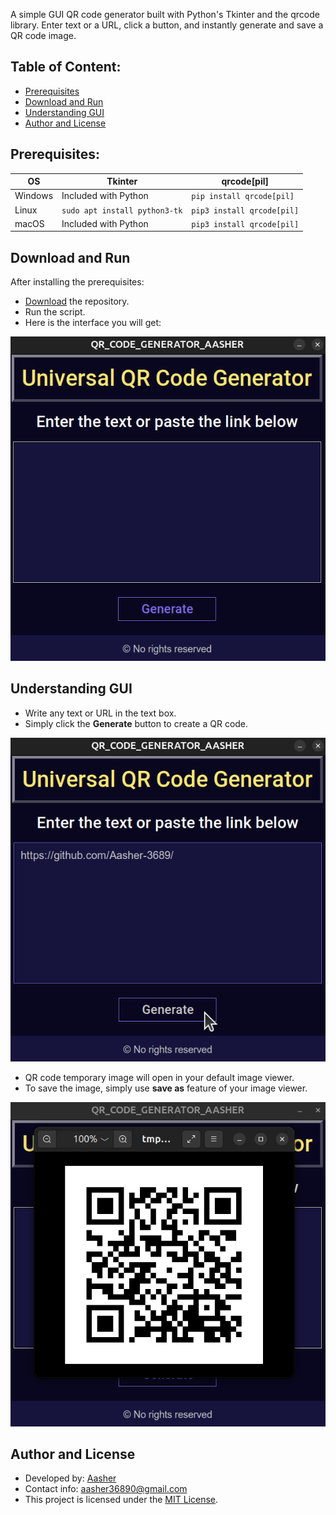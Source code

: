 A simple GUI QR code generator built with Python's Tkinter and the qrcode library. Enter text or a URL, click a button, and instantly generate and save a QR code image.
## Table of Content:
- [Prerequisites](#prerequisites)
- [Download and Run](#download-and-run)
- [Understanding GUI](#understanding-gui)
- [Author and License]([#auhor-and-license)

## Prerequisites:

| OS       | Tkinter | qrcode[pil] |
|----------|---------|-------------|
| Windows  | Included with Python | `pip install qrcode[pil]` |
| Linux    | `sudo apt install python3-tk` | `pip3 install qrcode[pil]` |
| macOS    | Included with Python| `pip3 install qrcode[pil]` |

## Download and Run

After installing the prerequisites:
- [Download](https://github.com/Aasher-3689/qr-code-generator/archive/refs/heads/main.zip) the repository.
- Run the script.
- Here is the interface you will get:

![preview-2](preview-screenshots/2.png/)

## Understanding GUI

- Write any text or URL in the text box.
- Simply click the **Generate** button to create a QR code.

![preview-3](preview-screenshots/3.png/)

- QR code temporary image will open in your default image viewer.
- To save the image, simply use **save as** feature of your image viewer.

![preview-4](preview-screenshots/4.png/)

## Author and License

- Developed by: [Aasher](https://github.com/Aasher-3689/)
- Contact info: aasher36890@gmail.com
- This project is licensed under the [MIT License](https://opensource.org/license/MIT/).
